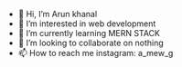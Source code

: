- 👋 Hi, I’m Arun khanal
- 👀 I’m interested in web development
- 🌱 I’m currently learning MERN STACK
- 💞️ I’m looking to collaborate on nothing
- 📫 How to reach me instagram: a_mew_g

<!---
arunislive/arunislive is a ✨ special ✨ repository because its `README.md` (this file) appears on your GitHub profile.
You can click the Preview link to take a look at your changes.
--->
